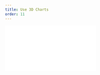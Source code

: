 ```yaml
---
title: Use 3D Charts
order: 11
---
```


<embed src="@/docs/manual/extra-topics/3d-charts.zh.md"></embed>
